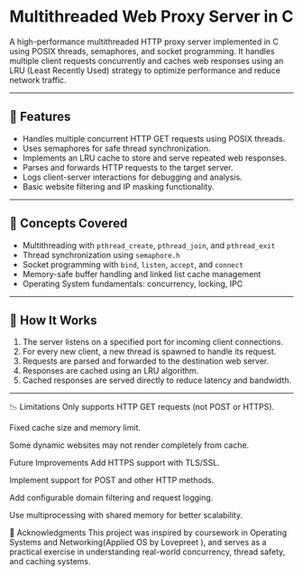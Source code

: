 # Multithreaded Web Proxy Server in C

A high-performance multithreaded HTTP proxy server implemented in C using POSIX threads, semaphores, and socket programming. It handles multiple client requests concurrently and caches web responses using an LRU (Least Recently Used) strategy to optimize performance and reduce network traffic.

---

## 🔧 Features

- Handles multiple concurrent HTTP GET requests using POSIX threads.
- Uses semaphores for safe thread synchronization.
- Implements an LRU cache to store and serve repeated web responses.
- Parses and forwards HTTP requests to the target server.
- Logs client-server interactions for debugging and analysis.
- Basic website filtering and IP masking functionality.

---

## 🧠 Concepts Covered

- Multithreading with `pthread_create`, `pthread_join`, and `pthread_exit`
- Thread synchronization using `semaphore.h`
- Socket programming with `bind`, `listen`, `accept`, and `connect`
- Memory-safe buffer handling and linked list cache management
- Operating System fundamentals: concurrency, locking, IPC

---

## 🚀 How It Works

1. The server listens on a specified port for incoming client connections.
2. For every new client, a new thread is spawned to handle its request.
3. Requests are parsed and forwarded to the destination web server.
4. Responses are cached using an LRU algorithm.
5. Cached responses are served directly to reduce latency and bandwidth.

---

📉 Limitations
Only supports HTTP GET requests (not POST or HTTPS).

Fixed cache size and memory limit.

Some dynamic websites may not render completely from cache.

 Future Improvements
Add HTTPS support with TLS/SSL.

Implement support for POST and other HTTP methods.

Add configurable domain filtering and request logging.

Use multiprocessing with shared memory for better scalability.


🙌 Acknowledgments
This project was inspired by coursework in Operating Systems and Networking(Applied OS by Lovepreet ), and serves as a practical exercise in understanding real-world concurrency, thread safety, and caching systems.

